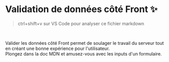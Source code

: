 # Validation de données côté Front ✨

> ctrl+shift+v sur VS Code pour analyser ce fichier markdown

<br>

  Valider les données côté Front permet de soulager le travail du serveur tout en créant une bonne expérience pour l'utilisateur.<br>
  Plongez dans la doc MDN et amusez-vous avec les inputs d'un formulaire.

<br>
